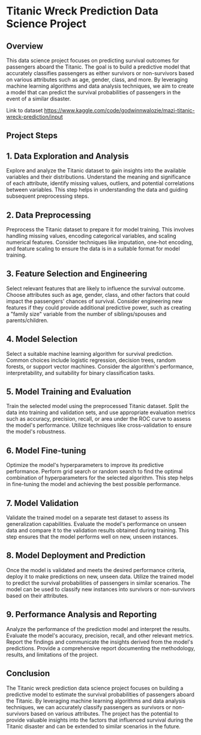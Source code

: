 

# Titanic Wreck Prediction Data Science Project
## Overview
This data science project focuses on predicting survival outcomes for passengers aboard the Titanic. The goal is to build a predictive model that accurately classifies passengers as either survivors or non-survivors based on various attributes such as age, gender, class, and more. By leveraging machine learning algorithms and data analysis techniques, we aim to create a model that can predict the survival probabilities of passengers in the event of a similar disaster.

Link to dataset https://www.kaggle.com/code/godwinnwalozie/mazi-titanic-wreck-prediction/input

## Project Steps
## 1. Data Exploration and Analysis
Explore and analyze the Titanic dataset to gain insights into the available variables and their distributions. Understand the meaning and significance of each attribute, identify missing values, outliers, and potential correlations between variables. This step helps in understanding the data and guiding subsequent preprocessing steps.

## 2. Data Preprocessing
Preprocess the Titanic dataset to prepare it for model training. This involves handling missing values, encoding categorical variables, and scaling numerical features. Consider techniques like imputation, one-hot encoding, and feature scaling to ensure the data is in a suitable format for model training.

## 3. Feature Selection and Engineering
Select relevant features that are likely to influence the survival outcome. Choose attributes such as age, gender, class, and other factors that could impact the passengers' chances of survival. Consider engineering new features if they could provide additional predictive power, such as creating a "family size" variable from the number of siblings/spouses and parents/children.

## 4. Model Selection
Select a suitable machine learning algorithm for survival prediction. Common choices include logistic regression, decision trees, random forests, or support vector machines. Consider the algorithm's performance, interpretability, and suitability for binary classification tasks.

## 5. Model Training and Evaluation
Train the selected model using the preprocessed Titanic dataset. Split the data into training and validation sets, and use appropriate evaluation metrics such as accuracy, precision, recall, or area under the ROC curve to assess the model's performance. Utilize techniques like cross-validation to ensure the model's robustness.

## 6. Model Fine-tuning
Optimize the model's hyperparameters to improve its predictive performance. Perform grid search or random search to find the optimal combination of hyperparameters for the selected algorithm. This step helps in fine-tuning the model and achieving the best possible performance.

## 7. Model Validation
Validate the trained model on a separate test dataset to assess its generalization capabilities. Evaluate the model's performance on unseen data and compare it to the validation results obtained during training. This step ensures that the model performs well on new, unseen instances.

## 8. Model Deployment and Prediction
Once the model is validated and meets the desired performance criteria, deploy it to make predictions on new, unseen data. Utilize the trained model to predict the survival probabilities of passengers in similar scenarios. The model can be used to classify new instances into survivors or non-survivors based on their attributes.

## 9. Performance Analysis and Reporting
Analyze the performance of the prediction model and interpret the results. Evaluate the model's accuracy, precision, recall, and other relevant metrics. Report the findings and communicate the insights derived from the model's predictions. Provide a comprehensive report documenting the methodology, results, and limitations of the project.

## Conclusion
The Titanic wreck prediction data science project focuses on building a predictive model to estimate the survival probabilities of passengers aboard the Titanic. By leveraging machine learning algorithms and data analysis techniques, we can accurately classify passengers as survivors or non-survivors based on various attributes. The project has the potential to provide valuable insights into the factors that influenced survival during the Titanic disaster and can be extended to similar scenarios in the future.
